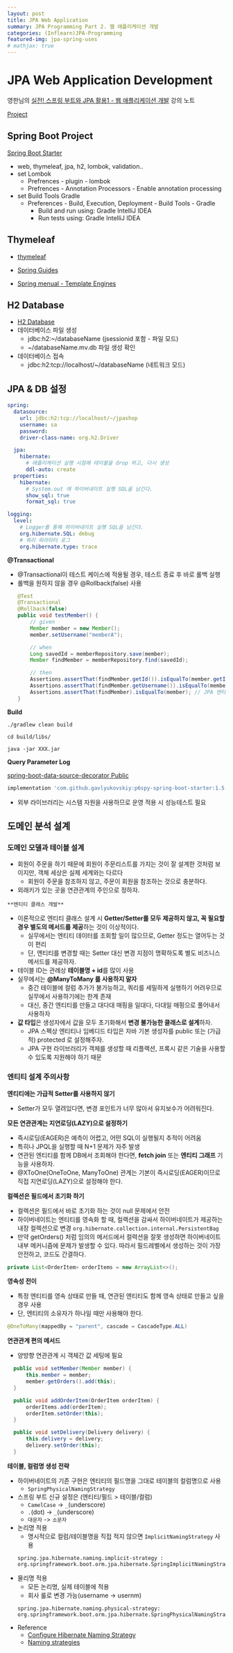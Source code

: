 ```yaml
---
layout: post
title: JPA Web Application
summary: JPA Programming Part 2. 웹 애플리케이션 개발
categories: (Inflearn)JPA-Programming
featured-img: jpa-spring-uses
# mathjax: true
---
```


# JPA Web Application Development

영한님의 [실전! 스프링 부트와 JPA 활용1 - 웹 애플리케이션 개발](https://www.inflearn.com/course/%EC%8A%A4%ED%94%84%EB%A7%81%EB%B6%80%ED%8A%B8-JPA-%ED%99%9C%EC%9A%A9-1/dashboard
) 강의 노트

[Project](https://github.com/jihunparkme/inflearn-spring-jpa-roadmap/tree/main/jpa-web-jpashop)

## Spring Boot Project

[Spring Boot Starter](https://start.spring.io/)

- web, thymeleaf, jpa, h2, lombok, validation..
- set Lombok
  - Prefrences - plugin - lombok
  - Prefrences - Annotation Processors - Enable annotation processing
- set Build Tools Gradle
  - Preferences - Build, Execution, Deployment - Build Tools - Gradle
    - Build and run using: Gradle IntelliJ IDEA
    - Run tests using: Gradle IntelliJ IDEA

## Thymeleaf

- [thymeleaf](https://www.thymeleaf.org/)

- [Spring Guides](https://spring.io/guides#getting-started-guides)

- [Spring menual - Template Engines](https://docs.spring.io/spring-boot/docs/2.1.6.RELEASE/reference/html/boot-features-developing-web-applications.html#boot-features-spring-mvc-template-engines)

## H2 Database

- [H2 Database](https://www.h2database.com)
- 데이터베이스 파일 생성
  - jdbc:h2:~/databaseName (jsessionid 포함 - 파일 모드)
  - ~/databaseName.mv.db 파일 생성 확인
- 데이터베이스 접속
  - jdbc:h2:tcp://localhost/~/databaseName (네트워크 모드)

## JPA & DB 설정


```yml
spring:
  datasource:
    url: jdbc:h2:tcp://localhost/~/jpashop
    username: sa
    password:
    driver-class-name: org.h2.Driver

  jpa:
    hibernate:
      # 애플리케이션 실행 시점에 테이블을 drop 하고, 다시 생성
      ddl-auto: create
  properties:
    hibernate:
      # System.out 에 하이버네이트 실행 SQL을 남긴다.
      show_sql: true
      format_sql: true

logging:
  level:
    # Logger를 통해 하이버네이트 실행 SQL을 남긴다.
    org.hibernate.SQL: debug
    # 쿼리 파라미터 로그
    org.hibernate.type: trace
```

**@Transactional**

- @Transactional이 테스트 케이스에 적용될 경우, 테스트 종료 후 바로 롤백 실행
- 롤백을 원하지 않을 경우 @Rollback(false) 사용
  ```java
  @Test
  @Transactional
  @Rollback(false)
  public void testMember() {
      // given
      Member member = new Member();
      member.setUsername("memberA");

      // when
      Long savedId = memberRepository.save(member);
      Member findMember = memberRepository.find(savedId);

      // then
      Assertions.assertThat(findMember.getId()).isEqualTo(member.getId());
      Assertions.assertThat(findMember.getUsername()).isEqualTo(member.getUsername());
      Assertions.assertThat(findMember).isEqualTo(member); // JPA 엔티티 동일성 보장
  }
  ```

**Build**

```console
./gradlew clean build

cd build/libs/

java -jar XXX.jar
```

**Query Parameter Log**

[spring-boot-data-source-decorator Public](https://github.com/gavlyukovskiy/spring-boot-data-source-decorator)

```gradle
implementation 'com.github.gavlyukovskiy:p6spy-spring-boot-starter:1.5.6'
```

- 외부 라이브러리는 시스템 자원을 사용하므로 운영 적용 시 성능테스트 필요

## 도메인 분석 설계

### 도메인 모델과 테이블 설계

- 회원이 주문을 하기 때문에 회원이 주문리스트를 가지는 것이 잘 설계한 것처럼 보이지만, 객체 세상은 실제 세계와는 다르다 
  - 회원이 주문을 참조하지 않고, 주문이 회원을 참조하는 것으로 충분하다.
- 외래키가 있는 곳을 연관관계의 주인으로 정하자.

`**엔티티 클래스 개발**`

- 이론적으로 엔티티 클래스 설계 시 **Getter/Setter를 모두 제공하지 않고, 꼭 필요할 경우 별도의 메서드를 제공**하는 것이 이상적이다.
  - 실무에서는 엔티티 데이터를 조회할 일이 많으므로, Getter 정도는 열어두는 것이 편리
  - 단, 엔티티를 변경할 때는 Setter 대신 변경 지점이 명확하도록 별도 비즈니스 메서드를 제공하자.
- 테이블 ID는 관례상 **테이블명 + id**를 많이 사용
- 실무에서는 **@ManyToMany 를 사용하지 말자**
  - 중간 테이블에 컬럼 추가가 불가능하고, 쿼리를 세밀하게 실행하기 어려우므로 실무에서 사용하기에는 한계 존재
  - 대신, 중간 엔티티를 만들고 대다대 매핑을 일대다, 다대일 매핑으로 풀어내서 사용하자
- **값 타입**은 생성자에서 값을 모두 초기화해서 **변경 불가능한 클래스로 설계**하자.
  - JPA 스펙상 엔티티나 임베디드 타입은 자바 기본 생성자를 public 또는 (가급적) protected 로 설정해주자.
  - JPA 구현 라이브러리가 객체를 생성할 때 리플랙션, 프록시 같은 기술을 사용할 수 있도록 지원해야 하기 때문

### 엔티티 설계 주의사항

**엔티티에는 가급적 Setter를 사용하지 않기**

- Setter가 모두 열려있다면, 변경 포인트가 너무 많아서 유지보수가 어려워진다.

**모든 연관관계는 지연로딩(LAZY)으로 설정하기**

- 즉시로딩(EAGER)은 예측이 어렵고, 어떤 SQL이 실행될지 추적이 어려움
- 특히나 JPQL을 실행할 때 N+1 문제가 자주 발생
- 연관된 엔티티를 함께 DB에서 조회해야 한다면, **fetch join** 또는 **엔티티 그래프** 기능을 사용하자.
- @XToOne(OneToOne, ManyToOne) 관계는 기본이 즉시로딩(EAGER)이므로 직접 지연로딩(LAZY)으로 설정해야 한다.

**컬렉션은 필드에서 초기화 하기**

- 컬렉션은 필드에서 바로 초기화 하는 것이 null 문제에서 안전
- 하이버네이트는 엔티티를 영속화 할 때, 컬랙션을 감싸서 하이버네이트가 제공하는 내장 컬렉션으로 변경 `org.hibernate.collection.internal.PersistentBag`
- 만약 getOrders() 처럼 임의의 메서드에서 컬력션을 잘못 생성하면 하이버네이트 내부 메커니즘에 문제가 발생할 수 있다. 따라서 필드레벨에서 생성하는 것이 가장 안전하고, 코드도 간결하다.
```java
private List<OrderItem> orderItems = new ArrayList<>();
```

**영속성 전이**

- 특정 엔티티를 영속 상태로 만들 때, 연관된 엔티티도 함께 영속 상태로 만들고 싶을 경우 사용
- 단, 엔티티의 소유자가 하나일 때만 사용해야 한다.
```java
@OneToMany(mappedBy = "parent", cascade = CascadeType.ALL)
```

**연관관계 편의 메서드**

- 양방향 연관관계 시 객체간 값 세팅에 필요
```java
  public void setMember(Member member) {
      this.member = member;
      member.getOrders().add(this);
  }

  public void addOrderItem(OrderItem orderItem) {
      orderItems.add(orderItem);
      orderItem.setOrder(this);
  }

  public void setDelivery(Delivery delivery) {
      this.delivery = delivery;
      delivery.setOrder(this);
  }
```

**테이블, 컬럼명 생성 전략**

- 하이버네이트의 기존 구현은 엔티티의 필드명을 그대로 테이블의 컬럼명으로 사용
  - `SpringPhysicalNamingStrategy`
- 스프링 부트 신규 설정은 (엔티티/필드 > 테이블/컬럼)
  - `CamelCase` -> `_`(underscore)
  - `.`(dot) -> `_`(underscore)
  - `대문자` -> `소문자`
- 논리명 적용
  - 명시적으로 컬럼/테이블명을 직접 적지 않으면 `ImplicitNamingStrategy` 사용
  ```properties
  spring.jpa.hibernate.naming.implicit-strategy : 
  org.springframework.boot.orm.jpa.hibernate.SpringImplicitNamingStrategy
  ```
- 물리명 적용
  - 모든 논리명, 실제 테이블에 적용
  - 회사 룰로 변경 가능(username -> usernm)
  ```properties
  spring.jpa.hibernate.naming.physical-strategy: 
  org.springframework.boot.orm.jpa.hibernate.SpringPhysicalNamingStrategy
  ```
- Reference
  - [Configure Hibernate Naming Strategy](https://docs.spring.io/spring-boot/docs/2.1.3.RELEASE/reference/htmlsingle/#howto-configure-hibernate-naming-strategy)
  - [Naming strategies](https://docs.jboss.org/hibernate/orm/5.4/userguide/html_single/Hibernate_User_Guide.html#naming)